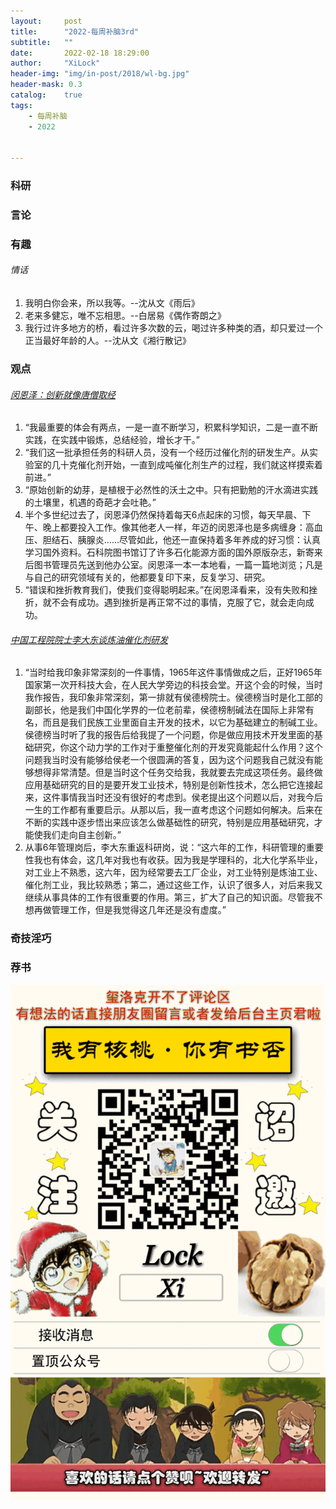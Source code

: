 ```yaml
---
layout:     post
title:      "2022-每周补脑3rd"
subtitle:   ""
date:       2022-02-18 18:29:00
author:     "XiLock"
header-img: "img/in-post/2018/wl-bg.jpg"
header-mask: 0.3
catalog:    true
tags:
    - 每周补脑
    - 2022


---
```


### 科研

### 言论

### 有趣
###### 情话
1. 我明白你会来，所以我等。--沈从文《雨后》
1. 老来多健忘，唯不忘相思。--白居易《偶作寄朗之》
1. 我行过许多地方的桥，看过许多次数的云，喝过许多种类的酒，却只爱过一个正当最好年龄的人。--沈从文《湘行散记》
### 观点
###### [闵恩泽：创新就像唐僧取经](https://www.cae.cn/cae/html/main/col35/2012-02/28/20120228101138871520742_1.html)
1. “我最重要的体会有两点，一是一直不断学习，积累科学知识，二是一直不断实践，在实践中锻炼，总结经验，增长才干。”
1. “我们这一批承担任务的科研人员，没有一个经历过催化剂的研发生产。从实验室的几十克催化剂开始，一直到成吨催化剂生产的过程，我们就这样摸索着前进。”
1. “原始创新的幼芽，是植根于必然性的沃土之中。只有把勤勉的汗水滴进实践的土壤里，机遇的奇葩才会吐艳。”
1. 半个多世纪过去了，闵恩泽仍然保持着每天6点起床的习惯，每天早晨、下午、晚上都要投入工作。像其他老人一样，年迈的闵恩泽也是多病缠身：高血压、胆结石、胰腺炎……尽管如此，他还一直保持着多年养成的好习惯：认真学习国外资料。石科院图书馆订了许多石化能源方面的国外原版杂志，新寄来后图书管理员先送到他办公室。闵恩泽一本一本地看，一篇一篇地浏览；凡是与自己的研究领域有关的，他都要复印下来，反复学习、研究。
1. “错误和挫折教育我们，使我们变得聪明起来。”在闵恩泽看来，没有失败和挫折，就不会有成功。遇到挫折是再正常不过的事情，克服了它，就会走向成功。

###### [中国工程院院士李大东谈炼油催化剂研发](http://energy.people.com.cn/n1/2018/1025/c71661-30362603.html)
1. “当时给我印象非常深刻的一件事情，1965年这件事情做成之后，正好1965年国家第一次开科技大会，在人民大学旁边的科技会堂。开这个会的时候，当时我作报告，我印象非常深刻，第一排就有侯德榜院士。侯德榜当时是化工部的副部长，他是我们中国化学界的一位老前辈，侯德榜制碱法在国际上非常有名，而且是我们民族工业里面自主开发的技术，以它为基础建立的制碱工业。侯德榜当时听了我的报告后给我提了一个问题，你是做应用技术开发里面的基础研究，你这个动力学的工作对于重整催化剂的开发究竟能起什么作用？这个问题我当时没有能够给侯老一个很圆满的答复，因为这个问题我自己就没有能够想得非常清楚。但是当时这个任务交给我，我就要去完成这项任务。最终做应用基础研究的目的是要开发工业技术，特别是创新性技术，怎么把它连接起来，这件事情我当时还没有很好的考虑到。侯老提出这个问题以后，对我今后一生的工作都有重要启示。从那以后，我一直考虑这个问题如何解决。后来在不断的实践中逐步悟出来应该怎么做基础性的研究，特别是应用基础研究，才能使我们走向自主创新。”
1. 从事6年管理岗后，李大东重返科研岗，说：“这六年的工作，科研管理的重要性我也有体会，这几年对我也有收获。因为我是学理科的，北大化学系毕业，对工业上不熟悉，这六年，因为经常要去工厂企业，对工业特别是炼油工业、催化剂工业，我比较熟悉；第二，通过这些工作，认识了很多人，对后来我又继续从事具体的工作有很重要的作用。第三，扩大了自己的知识面。尽管我不想再做管理工作，但是我觉得这几年还是没有虚度。”
### 奇技淫巧

### 荐书


![](/img/wc-tail.GIF)
